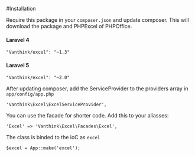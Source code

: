 #Installation

Require this package in your `composer.json` and update composer. This will download the package and PHPExcel of PHPOffice.

#### Laravel 4

    "Vanthink/excel": "~1.3"
    
#### Laravel 5

    "Vanthink/excel": "~2.0"

After updating composer, add the ServiceProvider to the providers array in `app/config/app.php`

    'Vanthink\Excel\ExcelServiceProvider',

You can use the facade for shorter code. Add this to your aliasses:

    'Excel' => 'Vanthink\Excel\Facades\Excel',

The class is binded to the ioC as `excel`

    $excel = App::make('excel');
